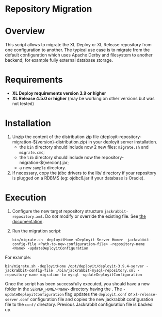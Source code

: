 # Repository Migration 

# Overview #

This script allows to migrate the XL Deploy or XL Release repository from one configuration to another. The typical use case is to migrate from the default configuration which uses Apache Derby and filesystem to another backend, for example fully external database storage.

# Requirements #

* **XL Deploy requirements version 3.9 or higher**
* **XL Release 4.5.0 or higher** (may be working on other versions but was not tested)
	
# Installation #

1. Unzip the content of the distribution zip file (deployit-repository-migration-${version}-distribution.zip) in your deployit server installation.
    * the `bin` directory should include now 2 new files: `migrate.sh` and `migrate.cmd`;
    * the `lib` directory should include now the repository-migration-${version}.jar;
    * a new `sample` directory.
2. If necessary, copy the jdbc drivers to the lib/ directory if your repository is plugged on a RDBMS (eg: ojdbc6.jar if your database is Oracle).

# Execution

1. Configure the new target repository structure `jackrabbit-repository.xml`. Do *not* modify or override the existing file. See [the documentation](https://docs.xebialabs.com/xl-deploy/how-to/configure-the-xl-deploy-repository.html).
2. Run the migration script:

	`bin/migrate.sh -deployitHome <Deployit-Server-Home> -jackrabbit-config-file <Path-to-new-configuration-file> -repository-name <Name> -updateDeployitConfiguration`

For example:

	bin/migrate.sh -deployitHome /opt/deployit/deployit-3.9.4-server -jackrabbit-config-file ./bin/jackrabbit-mysql-repository.xml -repository-name migration-to-mysql -updateDeployitConfiguration

Once the script has been successfully executed, you should have a new folder in the `SERVER_HOME/<Name>` directory having the <Name>. The `-updateDeployitConfiguration` flag updates the `deployit.conf` or `xl-release-server.conf` configuration file and copies the new jackrabbit configuration file to the `conf/` directory. Previous Jackrabbit configuration file is backed up.
